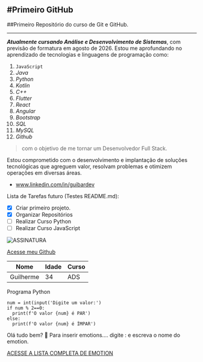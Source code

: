 #Primeiro GitHub
---
##Primeiro Repositório do curso de Git e GitHub.
***

__*Atualmente cursando Análise e Desenvolvimento de Sistemas*__, com previsão de formatura em agosto de 2026. Estou me aprofundando no aprendizado de tecnologias e linguagens de programação como:

1. `JavaScript`
2. *Java*
3. *Python*
4. *Kotlin*
5. *C++*
6. *Flutter*
7. *React*
8. *Angular*
9. *Bootstrap*
10. *SQL*
11. *MySQL*
12. *Github*

>com o objetivo de me tornar um Desenvolvedor Full Stack.

Estou comprometido com o desenvolvimento e implantação de soluções tecnológicas que agreguem valor, resolvam problemas e otimizem operações em diversas áreas.

* www.linkedin.com/in/guibardev

Lista de Tarefas futuro (Testes README.md):
- [x] Criar primeiro projeto.
- [x] Organizar Repositórios
- [ ] Realizar Curso Python
- [ ] Realizar Curso JavaScript

![ASSINATURA](https://github.com/user-attachments/assets/48a47802-594b-4e79-9b94-34704637fe05)

[Acesse meu Github](https://github.com/guibardev)

Nome | Idade | Curso
---|---|---
Guilherme|34|ADS

Programa Python
```
num = int(input('Digite um valor:')
if num % 2==0:
  print(f'O valor {num} é PAR')
else:
  print(f'O valor {num} é ÍMPAR')
```
Olá tudo bem? 🚀
Para inserir emotions.... digite : e escreva o nome do emotion.

[ACESSE A LISTA COMPLETA DE EMOTION](https://github.com/ikatyang/emoji-cheat-sheet?tab=readme-ov-file)
